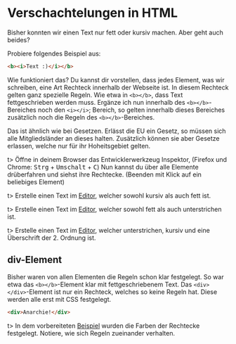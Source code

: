 # Verschachtelungen in HTML

Bisher konnten wir einen Text nur fett oder kursiv machen. Aber geht auch beides? 					

Probiere folgendes Beispiel aus:

```html
<b><i>Text :)</i></b>
```

Wie funktioniert das? Du kannst dir vorstellen, dass jedes Element, was wir schreiben, eine Art Rechteck innerhalb der Webseite ist. In diesem Rechteck gelten ganz spezielle Regeln. Wie etwa in `<b></b>`,  dass Text fettgeschrieben werden muss. Ergänze ich nun innerhalb des `<b></b>`-Bereiches noch den `<i></i>`; Bereich, so gelten innerhalb dieses Bereiches zusätzlich noch die Regeln des `<b></b>`-Bereiches.

Das ist ähnlich wie bei Gesetzen. Erlässt die EU ein Gesetz, so müssen sich alle Mitgliedsländer an dieses halten. Zusätzlich können sie aber Gesetze erlassen, welche nur für ihr Hoheitsgebiet gelten.

t> Öffne in deinem Browser das Entwicklerwerkzeug Inspektor, (Firefox und Chrome: <kbd>Strg</kbd> + <kbd>Umschalt</kbd> + <kbd>C</kbd>) Nun kannst du über alle Elemente drüberfahren und siehst ihre Rechtecke. (Beenden mit Klick auf ein beliebiges Element)

t> Erstelle einen Text im [Editor](https://eule27.de/t/C8Z8F), welcher sowohl kursiv als auch fett ist.

t> Erstelle einen Text im [Editor](https://eule27.de/t/C8Z8F), welcher sowohl fett als auch unterstrichen ist.

t> Erstelle einen Text im [Editor](https://eule27.de/t/C8Z8F), welcher unterstrichen, kursiv und eine Überschrift der 2. Ordnung ist.

## div-Element

Bisher waren von allen Elementen die Regeln schon klar festgelegt. So war etwa das `<b></b>`-Element klar mit fettgeschriebenem Text. Das `<div></div>`-Element ist nur ein Rechteck, welches so keine Regeln hat. Diese werden alle erst mit CSS festgelegt.

```html
<div>Anarchie!</div>
```

t> In dem vorbereiteten [Beispiel](https://eule27.de/t/BEFf4) wurden die Farben der Rechtecke festgelegt. Notiere, wie sich Regeln zueinander verhalten.